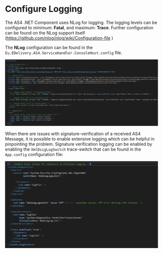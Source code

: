 # Configure Logging

The AS4 .NET Component uses NLog for logging. The logging levels can be configured to minimum: **Fatal**, and maximum: **Trace**. Further configuration can be found on the NLog support itself (https://github.com/nlog/nlog/wiki/Configuration-file )

The **NLog** configuration can be found in the `Eu.EDelivery.AS4.ServiceHandler.ConsoleHost.config` file.

![app-config](images/app.config.png)

When there are issues with signature-verification of a received AS4 Message, it is possible to enable extensive logging which can be helpful in pinpointing the problem.
Signature verification logging can be enabled by enabling the `XmlDsigLogSwitch` trace-switch that can be found in the `App.config` configuration file:

![app-config-details](images/app.config-detail.png)

